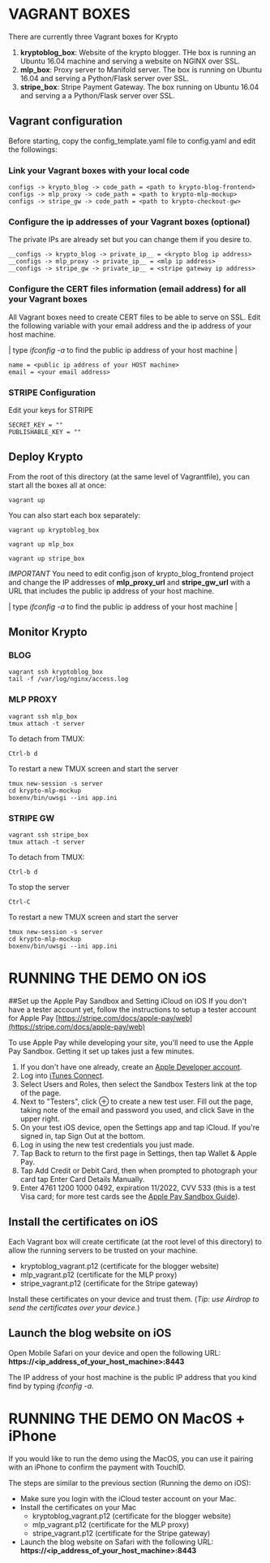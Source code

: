 # VAGRANT BOXES

There are currently three Vagrant boxes for Krypto
1. __kryptoblog_box__: Website of the krypto blogger. THe box is running an Ubuntu 16.04 machine and serving a website on NGINX over SSL.
2. __mlp_box__: Proxy server to Manifold server. The box is running on Ubuntu 16.04 and serving a Python/Flask server over SSL.
3. __stripe_box__: Stripe Payment Gateway. The box running on Ubuntu 16.04 and serving a a Python/Flask server over SSL.

## Vagrant configuration
Before starting, copy the config_template.yaml file to config.yaml and edit the followings:

### Link your Vagrant boxes with your local code
```
configs -> krypto_blog -> code_path = <path to krypto-blog-frontend>
configs -> mlp_proxy -> code_path = <path to krypto-mlp-mockup>
configs -> stripe_gw -> code_path = <path to krypto-checkout-gw>
```

### Configure the ip addresses of your Vagrant boxes (optional)
The private IPs are already set but you can change them if you desire to.
```
__configs -> krypto_blog -> private_ip__ = <krypto blog ip address>
__configs -> mlp_proxy -> private_ip__ = <mlp ip address>
__configs -> stripe_gw -> private_ip__ = <stripe gateway ip address>
```

### Configure the CERT files information (email address) for all your Vagrant boxes
All Vagrant boxes need to create CERT files to be able to serve on SSL. Edit the following variable with your email address and the ip address of your host machine. 

| type _ifconfig -a_ to find the public ip address of your host machine |


```
name = <public ip address of your HOST machine>
email = <your email address>
```

### STRIPE Configuration
Edit your keys for STRIPE
```
SECRET_KEY = ""
PUBLISHABLE_KEY = ""
```


## Deploy Krypto
From the root of this directory (at the same level of Vagrantfile), you can start all the boxes all at once:

```shell
vagrant up
```

You can also start each box separately:

```shell
vagrant up kryptoblog_box
```

```shell
vagrant up mlp_box
```


```shell
vagrant up stripe_box
```

_IMPORTANT_
You need to edit config.json of krypto_blog_frontend project and change the IP addresses of __mlp_proxy_url__ and __stripe_gw_url__ with a URL that includes the public ip address of your host machine.

| type _ifconfig -a_ to find the public ip address of your host machine |


## Monitor Krypto
### BLOG
```shell
vagrant ssh kryptoblog_box
tail -f /var/log/nginx/access.log
```


### MLP PROXY
```shell
vagrant ssh mlp_box
tmux attach -t server
```

To detach from TMUX: 
```
Ctrl-b d
```

To restart a  new TMUX screen and start the server
```
tmux new-session -s server
cd krypto-mlp-mockup
boxenv/bin/uwsgi --ini app.ini
```

### STRIPE GW
```shell
vagrant ssh stripe_box
tmux attach -t server
```

To detach from TMUX: 
```
Ctrl-b d
```

To stop the server
```
Ctrl-C
```

To restart a  new TMUX screen and start the server
```
tmux new-session -s server
cd krypto-mlp-mockup
boxenv/bin/uwsgi --ini app.ini
```


# RUNNING THE DEMO ON iOS

##Set up the Apple Pay Sandbox and Setting iCloud on iOS
If you don't have a tester account yet, follow the instructions to setup a tester account for Apple Pay [https://stripe.com/docs/apple-pay/web](https://stripe.com/docs/apple-pay/web)

To use Apple Pay while developing your site, you'll need to use the Apple Pay Sandbox. Getting it set up takes just a few minutes.
1. If you don't have one already, create an [Apple Developer account](https://developer.apple.com/).
2. Log into [iTunes Connect](https://itunesconnect.apple.com/).
3. Select Users and Roles, then select the Sandbox Testers link at the top of the page.
4. Next to "Testers", click ⊕ to create a new test user. Fill out the page, taking note of the email and password you used, and click Save in the upper right.
5. On your test iOS device, open the Settings app and tap iCloud. If you're signed in, tap Sign Out at the bottom.
6. Log in using the new test credentials you just made.
7. Tap Back to return to the first page in Settings, then tap Wallet & Apple Pay.
8. Tap Add Credit or Debit Card, then when prompted to photograph your card tap Enter Card Details Manually.
9. Enter 4761 1200 1000 0492, expiration 11/2022, CVV 533 (this is a test Visa card; for more test cards see the [Apple Pay Sandbox Guide](https://developer.apple.com/support/apple-pay-sandbox/)).

## Install the certificates on iOS
Each Vagrant box will create certificate (at the root level of this directory) to allow the running servers to be trusted on your machine.
- kryptoblog_vagrant.p12 (certificate for the blogger website)
- mlp_vagrant.p12 (certificate for the MLP proxy)
- stripe_vagrant.p12 (certificate for the Stripe gateway)

Install these certificates on your device and trust them. (_Tip: use Airdrop to send the certificates over your device._)

## Launch the blog website on iOS
Open Mobile Safari on your device and open the following URL:
__https://<ip_address_of_your_host_machine>:8443__

The IP address of your host machine is the public IP address that you kind find by typing _ifconfig -a_.


# RUNNING THE DEMO ON MacOS + iPhone
If you would like to run the demo using the MacOS, you can use it pairing with an iPhone to confirm the payment with TouchID.

The steps are similar to the previous section (Running the demo on iOS):
- Make sure you login with the iCloud tester account on your Mac.
- Install the certificates on your Mac
    - kryptoblog_vagrant.p12 (certificate for the blogger website)
    - mlp_vagrant.p12 (certificate for the MLP proxy)
    - stripe_vagrant.p12 (certificate for the Stripe gateway)
- Launch the blog website on Safari with the following URL: __https://<ip_address_of_your_host_machine>:8443__



